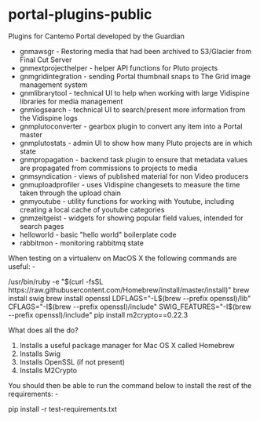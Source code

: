 # portal-plugins-public
Plugins for Cantemo Portal developed by the Guardian


* gnmawsgr - Restoring media that had been archived to S3/Glacier from Final Cut Server
* gnmextprojecthelper - helper API functions for Pluto projects
* gnmgridintegration - sending Portal thumbnail snaps to The Grid image management system
* gnmlibrarytool - technical UI to help when working with large Vidispine libraries for media management
* gnmlogsearch - technical UI to search/present more information from the Vidispine logs
* gnmplutoconverter - gearbox plugin to convert any item into a Portal master
* gnmplutostats - admin UI to show how many Pluto projects are in which state
* gnmpropagation - backend task plugin to ensure that metadata values are propagated from commissions to projects to media
* gnmsyndication - views of published material for non Video producers
* gnmuploadprofiler - uses Vidispine changesets to measure the time taken through the upload chain
* gnmyoutube - utility functions for working with Youtube, including creating a local cache of youtube categories
* gnmzeitgeist - widgets for showing popular field values, intended for search pages
* helloworld - basic "hello world" boilerplate code
* rabbitmon - monitoring rabbitmq state

When testing on a virtualenv on MacOS X the following commands are useful: -

/usr/bin/ruby -e "$(curl -fsSL https://raw.githubusercontent.com/Homebrew/install/master/install)"
brew install swig
brew install openssl
LDFLAGS="-L$(brew --prefix openssl)/lib" CFLAGS="-I$(brew --prefix openssl)/include" SWIG_FEATURES="-I$(brew --prefix openssl)/include" pip install m2crypto==0.22.3

What does all the do?

1. Installs a useful package manager for Mac OS X called Homebrew
2. Installs Swig
3. Installs OpenSSL (if not present)
4. Installs M2Crypto

You should then be able to run the command below to install the rest of the requirements: -

pip install -r test-requirements.txt




